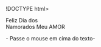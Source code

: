 
!DOCTYPE html>
<html>

<head>
    <meta charset='utf-8'>
    <meta http-equiv='X-UA-Compatible' content='IE=edge'>
    <title>Feliz dias dos Namorados</title>
    <meta name='viewport' content='width=device-width, initial-scale=1'>
    <link rel='stylesheet' type='text/css' media='screen' href='main.css'>
</head>

<body>
    <div class="happy-valentines">
        <div class="valentines-day-card">
          <div class="nuvens"></div>
          <div class="coracoes">
            <div class="coracaoUm">
              <div class="lado-esquerdo"></div>
              <div class="lado-direito"></div>
            </div>
            <div class="coracaoDois">
              <div class="lado-esquerdo"></div>
              <div class="lado-direito"></div>
            </div>
                <div class="coracaoTres">
              <div class="lado-esquerdo"></div>
              <div class="lado-direito"></div>
            </div>
             <div class="coracaoQuatro">
              <div class="lado-esquerdo"></div>
              <div class="lado-direito"></div>
            </div>
             <div class="coracaoCinco">
             <div class="lado-esquerdo"></div>
              <div class="lado-direito"></div>
            </div>
          </div>
          <div class="text"><span>Feliz Dia dos</br> Namorados Meu AMOR</div>
        </div>
        <p class="hover">- Passe o mouse em cima do texto-</p>
        </div>
</body>

</html>
